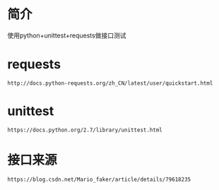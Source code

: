 # 简介
使用python+unittest+requests做接口测试

# requests
```
http://docs.python-requests.org/zh_CN/latest/user/quickstart.html
```

# unittest
```
https://docs.python.org/2.7/library/unittest.html
```

# 接口来源

```
https://blog.csdn.net/Mario_faker/article/details/79618235
```

